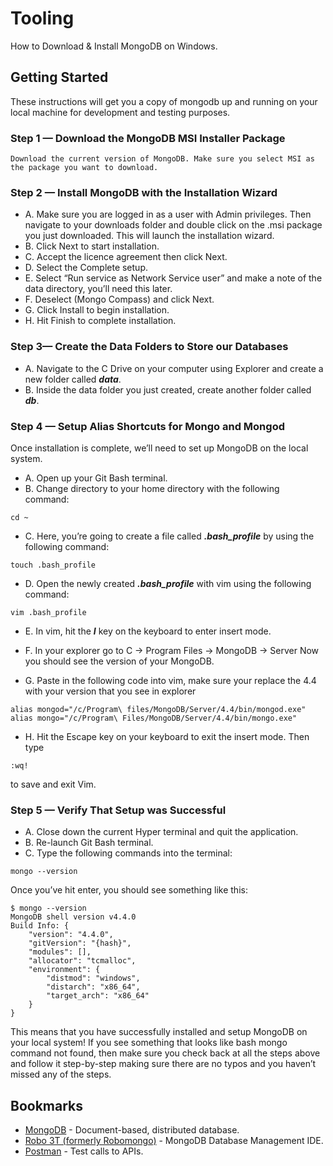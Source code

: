 # Tooling

How to Download & Install MongoDB on Windows.

## Getting Started

These instructions will get you a copy of mongodb up and running on your local machine for development and testing purposes.

### Step 1 — Download the MongoDB MSI Installer Package
```
Download the current version of MongoDB. Make sure you select MSI as the package you want to download.
```

### Step 2 — Install MongoDB with the Installation Wizard
* A. Make sure you are logged in as a user with Admin privileges. Then navigate to your downloads folder and double click on the .msi package you just downloaded. This will launch the installation wizard.
* B. Click Next to start installation.
* C. Accept the licence agreement then click Next.
* D. Select the Complete setup.
* E. Select “Run service as Network Service user” and make a note of the data directory, you’ll need this later.
* F. Deselect (Mongo Compass) and click Next.
* G. Click Install to begin installation.
* H. Hit Finish to complete installation.


### Step 3— Create the Data Folders to Store our Databases
* A. Navigate to the C Drive on your computer using Explorer and create a new folder called _**data**_.
* B. Inside the data folder you just created, create another folder called _**db**_.


### Step 4 — Setup Alias Shortcuts for Mongo and Mongod
Once installation is complete, we’ll need to set up MongoDB on the local system.
* A. Open up your Git Bash terminal.
* B. Change directory to your home directory with the following command:
```
cd ~
```
* C. Here, you’re going to create a file called _**.bash_profile**_ by using the following command:
```
touch .bash_profile
```
* D. Open the newly created _**.bash_profile**_ with vim using the following command:
```
vim .bash_profile
```
* E. In vim, hit the _**I**_ key on the keyboard to enter insert mode.

* F. In your explorer go to C → Program Files → MongoDB → Server
Now you should see the version of your MongoDB.

* G. Paste in the following code into vim, make sure your replace the 4.4 with your version that you see in explorer
```
alias mongod="/c/Program\ files/MongoDB/Server/4.4/bin/mongod.exe"
alias mongo="/c/Program\ Files/MongoDB/Server/4.4/bin/mongo.exe"
```
* H. Hit the Escape key on your keyboard to exit the insert mode. Then type
```
:wq!
```
to save and exit Vim.

### Step 5 — Verify That Setup was Successful
* A. Close down the current Hyper terminal and quit the application.
* B. Re-launch Git Bash terminal.
* C. Type the following commands into the terminal:
```
mongo --version
```
Once you’ve hit enter, you should see something like this:
```
$ mongo --version
MongoDB shell version v4.4.0
Build Info: {
    "version": "4.4.0",
    "gitVersion": "{hash}",
    "modules": [],
    "allocator": "tcmalloc",
    "environment": {
        "distmod": "windows",
        "distarch": "x86_64",
        "target_arch": "x86_64"
    }
}
```

This means that you have successfully installed and setup MongoDB on your local system!
If you see something that looks like bash mongo command not found, then make sure you check back at all the steps above and follow it step-by-step making sure there are no typos and you haven’t missed any of the steps.

## Bookmarks

* [MongoDB](https://www.mongodb.com/try/download/community) - Document-based, distributed database.
* [Robo 3T (formerly Robomongo)](https://robomongo.org/download) - MongoDB Database Management IDE.
* [Postman](https://www.postman.com/downloads/) - Test calls to APIs.
